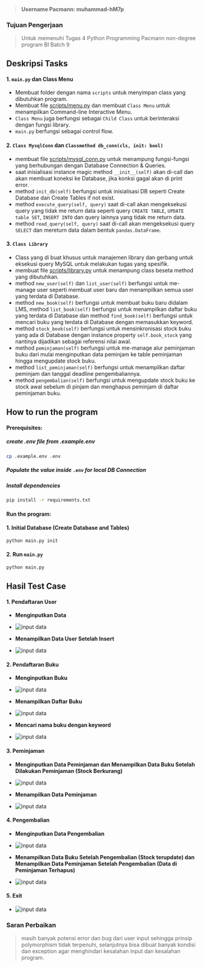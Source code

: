 > #### Username Pacmann: muhammad-hM7p

### Tujuan Pengerjaan
>Untuk memenuhi Tugas 4 Python Programming Pacmann non-degree program BI Batch 9

## Deskripsi Tasks
#### 1. `main.py` dan Class Menu
- Membuat folder dengan nama `scripts` untuk menyimpan class yang dibutuhkan program.
- Membuat file [scripts/menu.py](scripts/menu.py) dan membuat `Class Menu` untuk menampilkan Command-line Interactive Menu.
- `Class Menu` juga berfungsi sebagai `Child Class` untuk berinteraksi dengan fungsi library.
- `main.py` berfungsi sebagai control flow.
#### 2. `Class MysqlConn` dan `Classmethod db_conn(cls, init: bool)`
- membuat file [scripts/mysql_conn.py](scripts/mysql_conn.py) untuk menampung fungsi-fungsi yang berhubungan dengan Database Connection & Queries.
- saat inisialisasi instance magic method `__init__(self)` akan di-call dan akan membuat koneksi ke Database, jika konksi gagal akan di print error.
- method `init_db(self)` berfungsi untuk inisialisasi DB seperti Create Database dan Create Tables if not exist.
- method `execute_query(self, query)` saat di-call akan mengeksekusi query yang tidak me return data seperti query `CREATE TABLE`, `UPDATE table SET`, `INSERT INTO` dan query lainnya yang tidak me return data.
- method `read_query(self, query)` saat di-call akan mengeksekusi query `SELECT` dan mereturn data dalam bentuk `pandas.DataFrame`.
#### 3. `Class Library`
- Class yang di buat khusus untuk manajemen library dan gerbang untuk eksekusi query MySQL untuk melakukan tugas yang spesifik.
- membuat file [scripts/library.py](scripts/library.py) untuk menampung class beseta method yang dibutuhkan.
- method `new_user(self)` dan `list_user(self)` berfungsi untuk me-manage user seperti membuat user baru dan menampilkan semua user yang terdata di Database.
- method `new_book(self)` berfungsi untuk membuat buku baru didalam LMS, method `list_book(self)` berfungsi untuk menampilkan daftar buku yang terdata di Database dan method `find_book(self)` berfungsi untuk mencari buku yang terdata di Database dengan memasukkan keyword.
- method `stock_book(self)` berfungsi untuk mensinkronisasi stock buku yang ada di Database dengan instance property `self.book_stock` yang nantinya dijadikan sebagai referensi nilai awal.
- method `peminjaman(self)` berfungsi untuk me-manage alur peminjaman buku dari mulai menginputkan data peminjam ke table peminjaman hingga mengupdate stock buku.
- method `list_peminjaman(self)` berfungsi untuk menampilkan daftar peminjam dan tanggal deadline pengembaliannya.
- method `pengembalian(self)` berfungsi untuk mengupdate stock buku ke stock awal sebelum di pinjam dan menghapus peminjam di daftar peminjaman buku.

## How to run the program
#### Prerequisites:
##### create .env file from .example.env
```bash
cp .example.env .env
```
##### Populate the value inside `.env` for local DB Connection
##### Install dependencies
```bash
pip install -r requirements.txt
```
#### Run the program:
#### 1. Initial Database (Create Database and Tables)
```bash
python main.py init
```
#### 2. Run `main.py`
```bash
python main.py
```

## Hasil Test Case
#### 1. Pendaftaran User
  - **Menginputkan Data**
  * ![input data](img/1-sel-1.png)
  - **Menampilkan Data User Setelah Insert**
  * ![input data](img/2-sel-5.png)
#### 2. Pendaftaran Buku
  - **Menginputkan Buku**
  * ![input data](img/3-sel-2.png)
  - **Menampilkan Daftar Buku**
  * ![input data](img/4-sel-4.png)
  - **Mencari nama buku dengan keyword**
  * ![input data](img/5-sel-7.png)
#### 3. Peminjaman
  - **Menginputkan Data Peminjaman dan Menampilkan Data Buku Setelah Dilakukan Peminjaman (Stock Berkurang)**
  * ![input data](img/6-sel-3.png)
  - **Menampilkan Data Peminjaman**
  * ![input data](img/7-sel-6.png)
#### 4. Pengembalian
  - **Menginputkan Data Pengembalian**
  * ![input data](img/8-sel-8.png)
  - **Menampilkan Data Buku Setelah Pengembalian (Stock terupdate) dan Menampilkan Data Peminjaman Setelah Pengembalian (Data di Peminjaman Terhapus)**
  * ![input data](img/9-sel-4.png)
#### 5. Exit
  * ![input data](img/10-sel-9.png)

### Saran Perbaikan
> masih banyak potensi error dan bug dari user input sehingga prinsip polymorphism tidak terpenuhi, selanjutnya bisa dibuat banyak kondisi dan exception agar menghindari kesalahan input dan kesalahan program.
